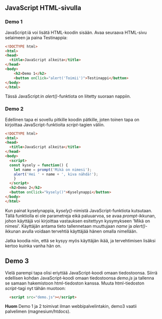 ## JavaScript HTML-sivulla

### Demo 1
JavaScript:iä voi lisätä HTML-koodin sisään. Avaa seuraava HTML-sivu selaimeen ja paina Testinappia:

```html
<!DOCTYPE html>
<html>
<head>
  <title>JavaScript alkeita</title>
</head>
<body>
    <h2>Demo 1</h2>
    <button onClick="alert('Toimii')">Testinappi</button>
</body>
</html>
```

Tässä JavaScript:in *alert()*-funktiota on liitetty suoraan nappiin. 

### Demo 2

Edellinen tapa ei sovellu pitkille koodin pätkille, joten toinen tapa on kirjoittaa JavaScript-funktioita *script*-tagien väliin.

```html
<!DOCTYPE html>
<html>
<head>
  <title>JavaScript alkeita</title>
</head>
<body>
  <script>
  const kysely = function() {
    let name = prompt('Mikä on nimesi');
    alert('Hei ' + name + ', kiva nähdä!');
    }
  </script>
  <h2>Demo 2</h2>
  <button onClick="kysely()">Kyselynappi</button>
</body>
</html>
```

Kun painat kyselynappia, *kysely()*-nimistä JavaScript-funktiota kutsutaan. Tällä funktiolla ei ole parametreja eikä paluuarvoa, se avaa *prompt*-ikkunan, johon käyttäjä voi kirjoittaa vastauksen esitettyyn kysymykseen 'Mikä on nimesi'. Käyttäjän antama tieto tallennetaan muuttujaan *name* ja *alert()*-ikkunan avulla voidaan tervehtiä käyttäjää hänen omalla nimellään.

Jatka koodia niin, että se kysyy myös käyttäjän ikää, ja tervehtimisen lisäksi kertoo kuinka vanha hän on.

## Demo 3

Vielä parempi tapa olisi eriyttää JavaScript-koodi omaan tiedostoonsa. Siirrä edellisen kohdan JavaScript-koodi omaan tiedostoonsa *demo.js* ja tallenna se samaan hakemistoon html-tiedoston kanssa. Muuta html-tiedoston *script*-tagi nyt tähän muotoon:

```html
  <script src="demo.js"></script>
```

**Huom** Demo 1 ja 2 toimivat ilman webbipalvelintakin, demo3 vaatii palvelimen (magnesium/htdocs).